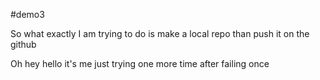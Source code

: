 #demo3

So what exactly I am trying to do is make a local repo than push it on the github

Oh hey hello it's me just trying one more time after failing once